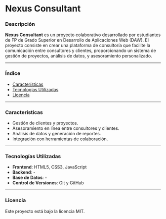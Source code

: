 # Nexus Consultant

### Descripción
**Nexus Consultant** es un proyecto colaborativo desarrollado por estudiantes de FP de Grado Superior en Desarrollo de Aplicaciones Web (DAW). El proyecto consiste en crear una plataforma de consultoría que facilite la comunicación entre consultores y clientes, proporcionando un sistema de gestión de proyectos, análisis de datos, y asesoramiento personalizado.

---

### Índice
- [Características](#características)
- [Tecnologías Utilizadas](#tecnologías-utilizadas)
- [Licencia](#licencia)

---

### Características

- Gestión de clientes y proyectos.
- Asesoramiento en línea entre consultores y clientes.
- Análisis de datos y generación de reportes.
- Integración con herramientas de colaboración.

---

### Tecnologías Utilizadas

- **Frontend**: HTML5, CSS3, JavaScript
- **Backend**: -
- **Base de Datos**: -
- **Control de Versiones**: Git y GitHub

---

### Licencia

Este proyecto está bajo la licencia MIT.
